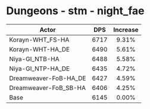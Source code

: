 # Dungeons - stm - night_fae
| Actor | DPS | Increase |
|---|:---:|:---:|
|Korayn-WHT_FS-HA|6717|9.31%|
|Korayn-WHT-HA_DE|6490|5.61%|
|Niya-GI_NTB-HA|6488|5.58%|
|Niya-GI_NTP-HA_DE|6435|4.72%|
|Dreamweaver-FoB-HA_DE|6427|4.59%|
|Dreamweaver-FoB_SB-HA|6406|4.25%|
|Base|6145|0.00%|
